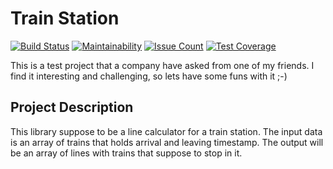# Train Station
[![Build Status](https://travis-ci.org/IVIR3zaM/TrainStation.svg?branch=master)](https://travis-ci.org/IVIR3zaM/TrainStation) [![Maintainability](https://api.codeclimate.com/v1/badges/2790fdb852cad7e36ecc/maintainability)](https://codeclimate.com/github/IVIR3zaM/TrainStation/maintainability) [![Issue Count](https://codeclimate.com/github/IVIR3zaM/TrainStation/badges/issue_count.svg)](https://codeclimate.com/github/IVIR3zaM/TrainStation) [![Test Coverage](https://codeclimate.com/github/IVIR3zaM/TrainStation/badges/coverage.svg)](https://codeclimate.com/github/IVIR3zaM/TrainStation/coverage)

This is a test project that a company have asked from one of my friends.
I find it interesting and challenging, so lets have some funs with it ;-)


## Project Description

This library suppose to be a line calculator for a train station. The input data is an array of trains that holds arrival and leaving timestamp. The output will be an array of lines with trains that suppose to stop in it.
